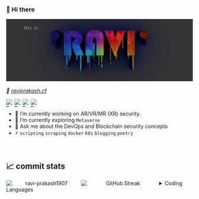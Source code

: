 ### 👋 Hi there 
![header image](assets/banner.jpeg)

_🔗 [raviprakash.cf](https://raviprakash.cf/)_

<a href="https://www.instagram.com/ravi_prakash1907/">
  <img align="left" alt="Ravi's LinkedIN" width="22" height="22" src="https://cdn.simpleicons.org/instagram" />
</a>
<a href="https://www.linkedin.com/in/ravi-prakash1907/">
  <img align="left" alt="Ravi's LinkedIN" width="22" height="22" src="https://cdn.simpleicons.org/linkedin" />
</a>
<a href="https://twitter.com/73MP0R4L">
  <img align="left" alt="Ravi's LinkedIN" width="22" height="22" src="https://cdn.simpleicons.org/x" />
</a>
<a href="https://ravi-prakash1907.medium.com/">
  <img align="left" alt="Ravi's LinkedIN" width="22" height="22" src="https://cdn.simpleicons.org/medium" />
</a>

<!--
![](https://visitor-badge.glitch.me/badge?page_id=ravi-prakash1907.ravi-prakash1907)  
-->  

<br> 

- 🌱 I’m currently working on AR/VR/MR (XR) security.
- 🔭 I’m currently exploring `Metaverse`  <!-- 👯 I’m looking to collaborate on short-term `Data Analysis` projects-->
- 💬 Ask me about the DevOps and Blockchain security concepts
- ⚡ `scripting` `scraping` `docker` `K8s` `blogging` `poetry`  

<br />


## 📈 commit stats  

<div align="center">
  <img src="https://github-readme-stats.vercel.app/api?username=ravi-prakash1907&show_icons=true&theme=gotham" style="width:40%; float:left; margin:0, 10%, 0, 0" alt="ravi-prakash1907" />
  
  <img src="https://streak-stats.demolab.com?user=ravi-prakash1907&theme=dark&background=0C1014" alt="GitHub Streak" style="width:42%; float:left; margin:0, 10%, 0, 0" alt="ravi-prakash1907" />
</div>

<details>  
  <summary>
    Coding Languages
  </summary>    
  <p align="center"> <img src="https://github-readme-stats.vercel.app/api/top-langs?username=ravi-prakash1907&show_icons=true&hide=jupyter%20notebook,html&layout=compact&langs_count=10&theme=gotham" alt="ravi-prakash1907" /> </p>
</details>
